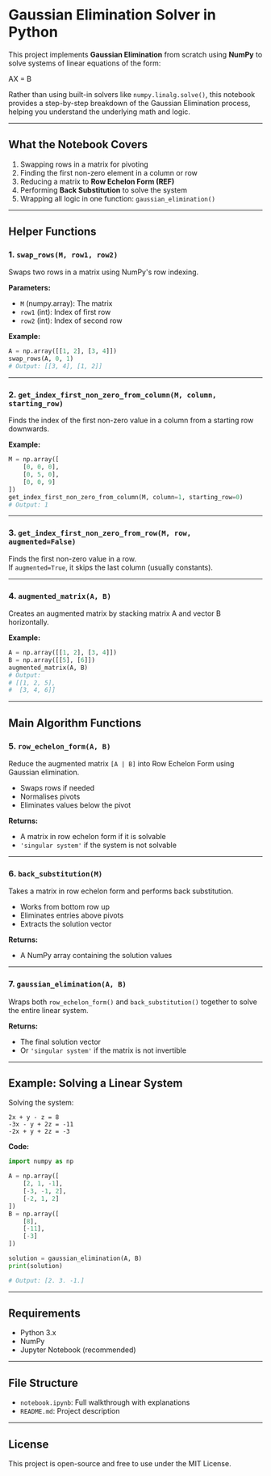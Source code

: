 
# Gaussian Elimination Solver in Python

This project implements **Gaussian Elimination** from scratch using **NumPy** to solve systems of linear equations of the form:

AX = B

Rather than using built-in solvers like `numpy.linalg.solve()`, this notebook provides a step-by-step breakdown of the Gaussian Elimination process, helping you understand the underlying math and logic.

---

## What the Notebook Covers

1. Swapping rows in a matrix for pivoting  
2. Finding the first non-zero element in a column or row  
3. Reducing a matrix to **Row Echelon Form (REF)**  
4. Performing **Back Substitution** to solve the system  
5. Wrapping all logic in one function: `gaussian_elimination()`

---

## Helper Functions

### 1. `swap_rows(M, row1, row2)`

Swaps two rows in a matrix using NumPy's row indexing.

**Parameters:**
- `M` (numpy.array): The matrix
- `row1` (int): Index of first row
- `row2` (int): Index of second row

**Example:**
```python
A = np.array([[1, 2], [3, 4]])
swap_rows(A, 0, 1)
# Output: [[3, 4], [1, 2]]
```

---

### 2. `get_index_first_non_zero_from_column(M, column, starting_row)`

Finds the index of the first non-zero value in a column from a starting row downwards.

**Example:**
```python
M = np.array([
    [0, 0, 0],
    [0, 5, 0],
    [0, 0, 9]
])
get_index_first_non_zero_from_column(M, column=1, starting_row=0)
# Output: 1
```

---

### 3. `get_index_first_non_zero_from_row(M, row, augmented=False)`

Finds the first non-zero value in a row.  
If `augmented=True`, it skips the last column (usually constants).

---

### 4. `augmented_matrix(A, B)`

Creates an augmented matrix by stacking matrix A and vector B horizontally.

**Example:**
```python
A = np.array([[1, 2], [3, 4]])
B = np.array([[5], [6]])
augmented_matrix(A, B)
# Output:
# [[1, 2, 5],
#  [3, 4, 6]]
```

---

## Main Algorithm Functions

### 5. `row_echelon_form(A, B)`

Reduce the augmented matrix `[A | B]` into Row Echelon Form using Gaussian elimination.

- Swaps rows if needed  
- Normalises pivots  
- Eliminates values below the pivot  

**Returns:**
- A matrix in row echelon form if it is solvable  
- `'singular system'` if the system is not solvable  

---

### 6. `back_substitution(M)`

Takes a matrix in row echelon form and performs back substitution.

- Works from bottom row up  
- Eliminates entries above pivots  
- Extracts the solution vector  

**Returns:**
- A NumPy array containing the solution values  

---

### 7. `gaussian_elimination(A, B)`

Wraps both `row_echelon_form()` and `back_substitution()` together to solve the entire linear system.

**Returns:**
- The final solution vector  
- Or `'singular system'` if the matrix is not invertible  

---

## Example: Solving a Linear System

Solving the system:

```
2x + y - z = 8  
-3x - y + 2z = -11  
-2x + y + 2z = -3
```

**Code:**
```python
import numpy as np

A = np.array([
    [2, 1, -1],
    [-3, -1, 2],
    [-2, 1, 2]
])
B = np.array([
    [8],
    [-11],
    [-3]
])

solution = gaussian_elimination(A, B)
print(solution)

# Output: [2. 3. -1.]
```

---

## Requirements

- Python 3.x  
- NumPy  
- Jupyter Notebook (recommended)

---

## File Structure

- `notebook.ipynb`: Full walkthrough with explanations  
- `README.md`: Project description  

---

## License

This project is open-source and free to use under the MIT License.
